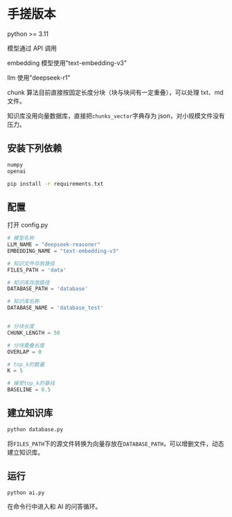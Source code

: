 # 手搓版本

python >= 3.11

模型通过 API 调用

embedding 模型使用"text-embedding-v3"

llm 使用"deepseek-r1"

chunk 算法目前直接按固定长度分块（块与块间有一定重叠），可以处理 txt、md 文件。

知识库没用向量数据库，直接把`chunks_vector`字典存为 json，对小规模文件没有压力。

## 安装下列依赖

```python
numpy
openai
```

```bash
pip install -r requirements.txt
```

## 配置

打开 config.py

```python
# 模型名称
LLM_NAME = "deepseek-reasoner"
EMBEDDING_NAME = "text-embedding-v3"

# 知识文件存放路径
FILES_PATH = 'data'

# 知识库存放路径
DATABASE_PATH = 'database'

# 知识库名称
DATABASE_NAME = 'database_test'


# 分块长度
CHUNK_LENGTH = 50

# 分块重叠长度
OVERLAP = 0

# top_k的数量
K = 5

# 接受top_k的基线
BASELINE = 0.5
```

## 建立知识库

```bash
python database.py
```

将`FILES_PATH`下的源文件转换为向量存放在`DATABASE_PATH`，可以增删文件，动态建立知识库。

## 运行

```bash
python ai.py
```

在命令行中进入和 AI 的问答循环。
